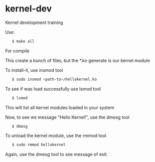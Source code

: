 # kernel-dev
Kernel development training

Use: 
``` bash
   $ make all
``` 

For compile

This create a bunch of files, but the *.ko generate is our kernel module

To install-it, use insmod tool
``` bash
   $ sudo insmod <path-to>/hellokernel.ko
```
To see if was load successfully use lsmod tool
``` bash
   $ lsmod
``` 
This will list all kernel modules loaded in your system

Now, to see we message "Hello Kernel!", use the dmesg tool
``` bash
   $ dmesg
```
To unload the kernel module, use the rmmod tool
``` bash
   $ sudo rmmod hellokernel
```
Again, use the dmesg tool to see message of exit.

